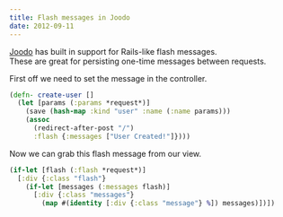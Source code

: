 ```yaml
---
title: Flash messages in Joodo
date: 2012-09-11
---
```


[Joodo](http://www.joodoweb.com/) has built in support for Rails-like flash messages.  
These are great for persisting one-time messages between requests.

First off we need to set the message in the controller.

```clojure
(defn- create-user []
  (let [params (:params *request*)]
    (save (hash-map :kind "user" :name (:name params)))
    (assoc
      (redirect-after-post "/")
      :flash {:messages ["User Created!"]})))
```

Now we can grab this flash message from our view.

```clojure
(if-let [flash (:flash *request*)]
  [:div {:class "flash"}
    (if-let [messages (:messages flash)]
      [:div {:class "messages"}
        (map #(identity [:div {:class "message"} %]) messages)])])
```

